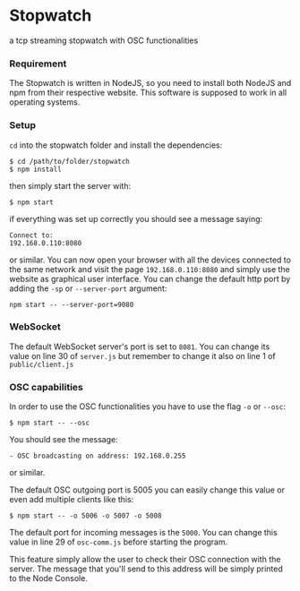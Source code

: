 # Stopwatch
a tcp streaming stopwatch with OSC functionalities

### Requirement
The Stopwatch is written in NodeJS, so you need to install both NodeJS and npm from their respective website. This software is supposed to work in all operating systems.

### Setup
```cd``` into the stopwatch folder and install the dependencies:
```shell
$ cd /path/to/folder/stopwatch
$ npm install
```
then simply start the server with:
```shell
$ npm start
```
if everything was set up correctly you should see a message saying:
```shell
Connect to:
192.168.0.110:8080
```
or similar. You can now open your browser with all the devices connected to the same network and visit the page ```192.168.0.110:8080``` and simply use the website as graphical user interface.
You can change the default http port by adding the ```-sp``` or ```--server-port``` argument:
```shell
npm start -- --server-port=9080
```

### WebSocket
The default WebSocket server's port is set to ```8081```. You can change its value on line 30 of ```server.js``` but remember to change it also on line 1 of ```public/client.js```


### OSC capabilities
In order to use the OSC functionalities you have to use the flag ```-o``` or ```--osc```:
```shell
$ npm start -- --osc
```

You should see the message:
```shell
- OSC broadcasting on address: 192.168.0.255
```
or similar.

The default OSC outgoing port is 5005
you can easily change this value or even add multiple clients like this:
```shell
$ npm start -- -o 5006 -o 5007 -o 5008
```

The default port for incoming messages is the ```5000```. You can change this value in line 29 of ```osc-comm.js``` before starting the program.

This feature simply allow the user to check their OSC connection with the server. The message that you'll send to this address will be simply printed to the Node Console.
